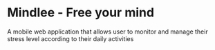 Mindlee - Free your mind
====

A mobile web application that allows user to monitor and manage their stress level according to their daily activities
